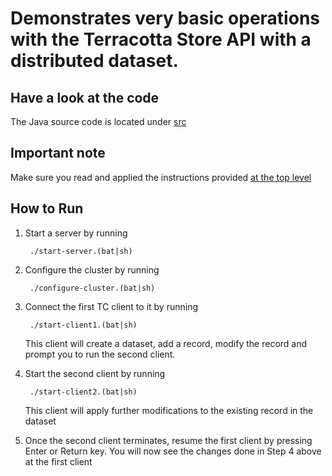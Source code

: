 Demonstrates very basic operations with the Terracotta Store API with a distributed dataset.
===========================================================================================

Have a look at the code
-----------------------
The Java source code is located under [src](src/)

Important note
--------------
Make sure you read and applied the instructions provided [at the top level](../../../)

How to Run
----------

1. Start a server by running 

        ./start-server.(bat|sh)
        
2. Configure the cluster by running 
        
        ./configure-cluster.(bat|sh)
        
3. Connect the first TC client to it by running 

        ./start-client1.(bat|sh)
    
    This client will create a dataset, add a record, modify the record and prompt you to run the second client.
    
4. Start the second client by running 

        ./start-client2.(bat|sh)
    
    This client will apply further modifications to the existing record in the dataset
    
5. Once the second client terminates, resume the first client by pressing Enter or Return key.
You will now see the changes done in Step 4 above at the first client
